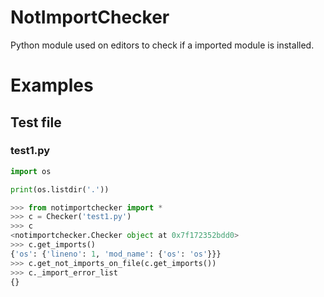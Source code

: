 # NotImportChecker
Python module used on editors to check if a imported module is installed.

# Examples
## Test file
### test1.py
```python
import os

print(os.listdir('.'))

```

```python
>>> from notimportchecker import *
>>> c = Checker('test1.py')
>>> c
<notimportchecker.Checker object at 0x7f172352bdd0>
>>> c.get_imports()
{'os': {'lineno': 1, 'mod_name': {'os': 'os'}}}
>>> c.get_not_imports_on_file(c.get_imports())
>>> c._import_error_list
{}
```